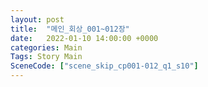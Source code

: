 ```yaml
---
layout: post
title:  "메인_회상_001~012장"
date:   2022-01-10 14:00:00 +0000
categories: Main
Tags: Story Main
SceneCode: ["scene_skip_cp001-012_q1_s10"]
---
```

